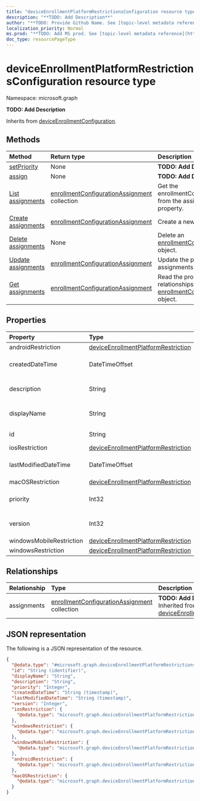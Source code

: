 ```yaml
---
title: "deviceEnrollmentPlatformRestrictionsConfiguration resource type"
description: "**TODO: Add Description**"
author: "**TODO: Provide Github Name. See [topic-level metadata reference](https://msgo.azurewebsites.net/add/document/guidelines/metadata.html#topic-level-metadata)**"
localization_priority: Normal
ms.prod: "**TODO: Add MS prod. See [topic-level metadata reference](https://msgo.azurewebsites.net/add/document/guidelines/metadata.html#topic-level-metadata)**"
doc_type: resourcePageType
---
```


# deviceEnrollmentPlatformRestrictionsConfiguration resource type


Namespace: microsoft.graph

**TODO: Add Description**


Inherits from [deviceEnrollmentConfiguration](../resources/deviceenrollmentconfiguration.md).

## Methods
|Method|Return type|Description|
|:---|:---|:---|
|[setPriority](../api/intune-deviceenrollmentplatformrestrictionsconfiguration-setpriority.md)|None|**TODO: Add Description**|
|[assign](../api/intune-deviceenrollmentplatformrestrictionsconfiguration-assign.md)|None|**TODO: Add Description**|
|[List assignments](../api/intune-deviceenrollmentplatformrestrictionsconfiguration-list-assignments.md)|[enrollmentConfigurationAssignment](../resources/intune-enrollmentconfigurationassignment.md) collection|Get the enrollmentConfigurationAssignments from the assignments navigation property.|
|[Create assignments](../api/intune-deviceenrollmentplatformrestrictionsconfiguration-post-assignments.md)|[enrollmentConfigurationAssignment](../resources/intune-enrollmentconfigurationassignment.md)|Create a new assignments object.|
|[Delete assignments](../api/intune-deviceenrollmentplatformrestrictionsconfiguration-delete-assignments.md)|None|Delete an [enrollmentConfigurationAssignment](../resources/intune-enrollmentconfigurationassignment.md) object.|
|[Update assignments](../api/intune-deviceenrollmentplatformrestrictionsconfiguration-update-assignments.md)|[enrollmentConfigurationAssignment](../resources/intune-enrollmentconfigurationassignment.md)|Update the properties of an assignments object.|
|[Get assignments](../api/intune-deviceenrollmentplatformrestrictionsconfiguration-get-enrollmentconfigurationassignment.md)|[enrollmentConfigurationAssignment](../resources/intune-enrollmentconfigurationassignment.md)|Read the properties and relationships of an [enrollmentConfigurationAssignment](../resources/intune-enrollmentconfigurationassignment.md) object.|

## Properties
|Property|Type|Description|
|:---|:---|:---|
|androidRestriction|[deviceEnrollmentPlatformRestriction](../resources/intune-deviceenrollmentplatformrestriction.md)|**TODO: Add Description**|
|createdDateTime|DateTimeOffset|**TODO: Add Description** Inherited from [deviceEnrollmentConfiguration](../resources/intune-deviceenrollmentconfiguration.md)|
|description|String|**TODO: Add Description** Inherited from [deviceEnrollmentConfiguration](../resources/intune-deviceenrollmentconfiguration.md)|
|displayName|String|**TODO: Add Description** Inherited from [deviceEnrollmentConfiguration](../resources/intune-deviceenrollmentconfiguration.md)|
|id|String|**TODO: Add Description** Inherited from [entity](../resources/entity.md)|
|iosRestriction|[deviceEnrollmentPlatformRestriction](../resources/intune-deviceenrollmentplatformrestriction.md)|**TODO: Add Description**|
|lastModifiedDateTime|DateTimeOffset|**TODO: Add Description** Inherited from [deviceEnrollmentConfiguration](../resources/intune-deviceenrollmentconfiguration.md)|
|macOSRestriction|[deviceEnrollmentPlatformRestriction](../resources/intune-deviceenrollmentplatformrestriction.md)|**TODO: Add Description**|
|priority|Int32|**TODO: Add Description** Inherited from [deviceEnrollmentConfiguration](../resources/intune-deviceenrollmentconfiguration.md)|
|version|Int32|**TODO: Add Description** Inherited from [deviceEnrollmentConfiguration](../resources/intune-deviceenrollmentconfiguration.md)|
|windowsMobileRestriction|[deviceEnrollmentPlatformRestriction](../resources/intune-deviceenrollmentplatformrestriction.md)|**TODO: Add Description**|
|windowsRestriction|[deviceEnrollmentPlatformRestriction](../resources/intune-deviceenrollmentplatformrestriction.md)|**TODO: Add Description**|

## Relationships
|Relationship|Type|Description|
|:---|:---|:---|
|assignments|[enrollmentConfigurationAssignment](../resources/intune-enrollmentconfigurationassignment.md) collection|**TODO: Add Description** Inherited from [deviceEnrollmentConfiguration](../resources/deviceenrollmentconfiguration.md)|

## JSON representation
The following is a JSON representation of the resource.
<!-- {
  "blockType": "resource",
  "keyProperty": "id",
  "@odata.type": "microsoft.graph.deviceEnrollmentPlatformRestrictionsConfiguration",
  "baseType": "microsoft.graph.deviceEnrollmentConfiguration",
  "openType": false
}
-->
``` json
{
  "@odata.type": "#microsoft.graph.deviceEnrollmentPlatformRestrictionsConfiguration",
  "id": "String (identifier)",
  "displayName": "String",
  "description": "String",
  "priority": "Integer",
  "createdDateTime": "String (timestamp)",
  "lastModifiedDateTime": "String (timestamp)",
  "version": "Integer",
  "iosRestriction": {
    "@odata.type": "microsoft.graph.deviceEnrollmentPlatformRestriction"
  },
  "windowsRestriction": {
    "@odata.type": "microsoft.graph.deviceEnrollmentPlatformRestriction"
  },
  "windowsMobileRestriction": {
    "@odata.type": "microsoft.graph.deviceEnrollmentPlatformRestriction"
  },
  "androidRestriction": {
    "@odata.type": "microsoft.graph.deviceEnrollmentPlatformRestriction"
  },
  "macOSRestriction": {
    "@odata.type": "microsoft.graph.deviceEnrollmentPlatformRestriction"
  }
}
```

